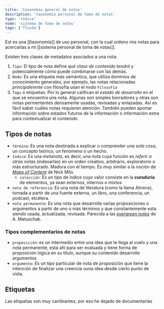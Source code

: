 ```yaml
---
title: 'taxonomía general de notas'
description: 'taxonomía personal de toma de notas'
type: 'índice'
node: 'sistema de toma de notas'
tags: ['fluida']
---
```


Est es una [[taxonomía]] de uso personal, con la cual ordeno mis notas para acercarlas a mi [[sistema personal de toma de notas]].

Existen tres clases de metadatos asociados a una nota: 

1. `Tipo`: El tipo de nota define *qué clase de contenido tendrá* y potencialmente cómo puede combinarse con las demás.
2. `Nodo`: Es una etiqueta más semántica, que utiliza dominios de conocimiento generales, por ejemplo, las notas relacionadas *principalemnte* con filosofía usan el nodo `Filosofía`
3. `Tags` o etiquetas: Por lo general califican el *estado de desarrollo* en el que se encuentra una nota. Algunas son simples borradores y otras son notas permententes densamente usadas, revisadas y enlazadas. Así es fácil saber cuáles notas requieren atención. También pueden aportar información sobre estados futuros de la información o información extra para contextualizar el contenido

## Tipos de notas

- `término`: Es una nota destinada a explicar o comprender *una sola cosa*, un concepto teórico, un fenómeno o un hecho.
- `índice`: Es una *metanota*, es decir, una nota cuya función es *referir a otras notas* (indexarlas) en un orden creativo, arbitrario, exploratorio o más estructurado. Madura con el tiempo. Es muy similar a la noción de [*Maps of Content*](https://forum.obsidian.md/t/on-the-process-of-making-mocs/1060) de Nick Milo.
	- `colección`: Es un tipo de índice cuyo valor consiste en la **curaduría** de elementos, ya sean externos, internos o mixtos
- `nota de referencia`: Es una nota de literatura (como la llama Ahrens), tomada a partir de una fuente externa, un libro, una conferencia, un podcast, etcétera. 
- `nota permanente`: Es una nota que desarrolla varias proposiciones o argumentos a partir de uno o más términos y que constantemente esta siendo usada, actualizada, revisada. Parecida a las [*evergreen notes*](https://notes.andymatuschak.org/z4SDCZQeRo4xFEQ8H4qrSqd68ucpgE6LU155C) de A. Matuschak.

### Tipos complementarios de notas

- `proposición`: es un intermedio entre una idea que te llega al vuelo y una nota permanente, está ahí para ser evaluada y tiene forma de proposición lógica en su título, aunque su contenido desarrolle argumentos
- `argumento`: Es un tipo particular de nota de proposición que tiene la intención de finalizar una creencia ouna idea desde cierto punto de vista.

## Etiquetas

Las etiquetas son muy cambiantes, por eso he dejado de documentarlas